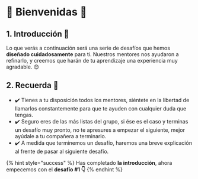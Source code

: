 # 💃 Bienvenidas 💃

## 1. Introducción 💪

Lo que verás a continuación será una serie de desafíos que hemos **diseñado cuidadosamente** para ti. Nuestros mentores nos ayudaron a refinarlo, y creemos que harán de tu aprendizaje una experiencia muy agradable. 😊

## 2. Recuerda 👀

* ✔️ Tienes a tu disposición todos los mentores, siéntete en la libertad de llamarlos constantemente para que te ayuden con cualquier duda que tengas.
* ✔️ Seguro eres de las más listas del grupo, si ése es el caso y terminas un desafío muy pronto, no te apresures a empezar el siguiente, mejor ayúdale a tu compañera a terminarlo.
* ✔️ A medida que terminemos un desafío, haremos una breve explicación al frente de pasar al siguiente desafío.

{% hint style="success" %}
Has completado **la introducción**, ahora empecemos con el **desafío \#1 👇**
{% endhint %}

